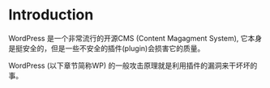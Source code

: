 ﻿# Introduction

WordPress 是一个非常流行的开源CMS (Content Magagment System), 它本身是挺安全的，但是一些不安全的插件(plugin)会损害它的质量。

WordPress (以下章节简称WP) 的一般攻击原理就是利用插件的漏洞来干坏坏的事。


